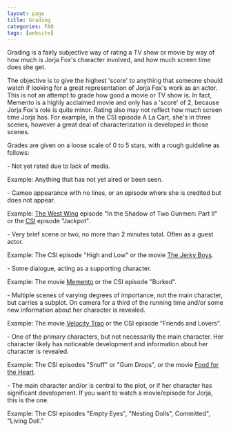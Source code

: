 ```yaml
---
layout: page
title: Grading
categories: FAQ
tags: [website]
---
```


Grading is a fairly subjective way of rating a TV show or movie by way of how much is Jorja Fox's character involved, and how much screen time does she get.

The objective is to give the highest 'score' to anything that someone should watch if looking for a great representation of Jorja Fox's work as an actor. This is not an attempt to grade how good a movie or TV show is. In fact, Memento is a highly acclaimed movie and only has a 'score' of 2, because Jorja Fox's role is quite minor. Rating also may not reflect how much screen time Jorja has. For example, in the CSI episode A La Cart, she's in three scenes, however a great deal of characterization is developed in those scenes.

Grades are given on a loose scale of 0 to 5 stars, with a rough guideline as follows:

<i style="color:red;" class="fa fa-star-o fa-rotate-normal" name="empty star"></i><i style="color:red;" class="fa fa-star-o fa-rotate-normal" name="empty star"></i><i style="color:red;" class="fa fa-star-o fa-rotate-normal" name="empty star"></i><i style="color:red;" class="fa fa-star-o fa-rotate-normal" name="empty star"></i><i style="color:red;" class="fa fa-star-o fa-rotate-normal" name="empty star"></i> - Not yet rated due to lack of media.

Example: Anything that has not yet aired or been seen.

<i style="color:grey;" class="fa fa-star fa-rotate-normal" name="grey star"></i><i style="color:grey;" class="fa fa-star fa-rotate-normal" name="grey star"></i><i style="color:grey;" class="fa fa-star fa-rotate-normal" name="grey star"></i><i style="color:grey;" class="fa fa-star fa-rotate-normal" name="grey star"></i><i style="color:grey;" class="fa fa-star fa-rotate-normal" name="grey star"></i> - Cameo appearance with no lines, or an episode where she is credited but does not appear.

Example: [The West Wing](/library/actor/west-wing/) episode "In the Shadow of Two Gunmen: Part II" or the [CSI](/library/actor/csi/) episode "Jackpot".

<i style="color:gold;" class="fa fa-star fa-rotate-normal" name="gold star"></i><i style="color:grey;" class="fa fa-star fa-rotate-normal" name="grey star"></i><i style="color:grey;" class="fa fa-star fa-rotate-normal" name="grey star"></i><i style="color:grey;" class="fa fa-star fa-rotate-normal" name="grey star"></i><i style="color:grey;" class="fa fa-star fa-rotate-normal" name="grey star"></i> - Very brief scene or two, no more than 2 minutes total. Often as a guest actor.

Example: The CSI episode "High and Low" or the movie [The Jerky Boys](/library/actor/jerky-boys).

<i style="color:gold;" class="fa fa-star fa-rotate-normal" name="gold star"></i><i style="color:gold;" class="fa fa-star fa-rotate-normal" name="gold star"></i><i style="color:grey;" class="fa fa-star fa-rotate-normal" name="grey star"></i><i style="color:grey;" class="fa fa-star fa-rotate-normal" name="grey star"></i><i style="color:grey;" class="fa fa-star fa-rotate-normal" name="grey star"></i> - Some dialogue, acting as a supporting character.

Example: The movie [Memento](/library/actor/memento/) or the CSI episode "Burked".

<i style="color:gold;" class="fa fa-star fa-rotate-normal" name="gold star"></i><i style="color:gold;" class="fa fa-star fa-rotate-normal" name="gold star"></i><i style="color:gold;" class="fa fa-star fa-rotate-normal" name="gold star"></i><i style="color:grey;" class="fa fa-star fa-rotate-normal" name="grey star"></i><i style="color:grey;" class="fa fa-star fa-rotate-normal" name="grey star"></i> - Multiple scenes of varying degrees of importance, not the main character, but carries a subplot. On camera for a third of the running time and/or some new information about her character is revealed.

Example: The movie [Velocity Trap](/library/actor/velocity-trap/) or the CSI episode "Friends and Lovers".

<i style="color:gold;" class="fa fa-star fa-rotate-normal" name="gold star"></i><i style="color:gold;" class="fa fa-star fa-rotate-normal" name="gold star"></i><i style="color:gold;" class="fa fa-star fa-rotate-normal" name="gold star"></i><i style="color:gold;" class="fa fa-star fa-rotate-normal" name="gold star"></i><i style="color:grey;" class="fa fa-star fa-rotate-normal" name="grey star"></i> - One of the primary characters, but not necessarily the main character. Her character likely has noticeable development and information about her character is revealed.

Example: The CSI episodes "Snuff" or "Gum Drops", or the movie [Food for the Heart](/library/actor/food-heart/).

<i style="color:gold;" class="fa fa-star fa-rotate-normal" name="gold star"></i><i style="color:gold;" class="fa fa-star fa-rotate-normal" name="gold star"></i><i style="color:gold;" class="fa fa-star fa-rotate-normal" name="gold star"></i><i style="color:gold;" class="fa fa-star fa-rotate-normal" name="gold star"></i><i style="color:gold;" class="fa fa-star fa-rotate-normal" name="gold star"></i> - The main character and/or is central to the plot, or if her character has significant development. If you want to watch a movie/episode for Jorja, this is the one.

Example: The CSI episodes "Empty Eyes", "Nesting Dolls", Committed", "Living Doll."
